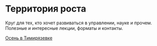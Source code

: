 # Территория роста

Круг для тех, кто хочет развиваться в управлении, науке и прочем. Полезные и интересные лекции, форматы и контакты.

[Осень в Тимирязевке ](%D0%9E%D1%81%D0%B5%D0%BD%D1%8C%20%D0%B2%20%D0%A2%D0%B8%D0%BC%D0%B8%D1%80%D1%8F%D0%B7%D0%B5%D0%B2%D0%BA%D0%B5%2020c8b98bbd5c81cfaf2ec7b2c45860a0.md)